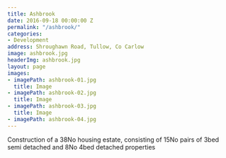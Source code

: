 ```yaml
---
title: Ashbrook
date: 2016-09-18 00:00:00 Z
permalink: "/ashbrook/"
categories:
- Development
address: Shroughawn Road, Tullow, Co Carlow
image: ashbrook.jpg
headerImg: ashbrook.jpg
layout: page
images:
- imagePath: ashbrook-01.jpg
  title: Image
- imagePath: ashbrook-02.jpg
  title: Image
- imagePath: ashbrook-03.jpg
  title: Image
- imagePath: ashbrook-04.jpg
---
```


Construction of  a 38No housing estate, consisting of 15No pairs of 3bed semi detached and 8No 4bed detached properties
